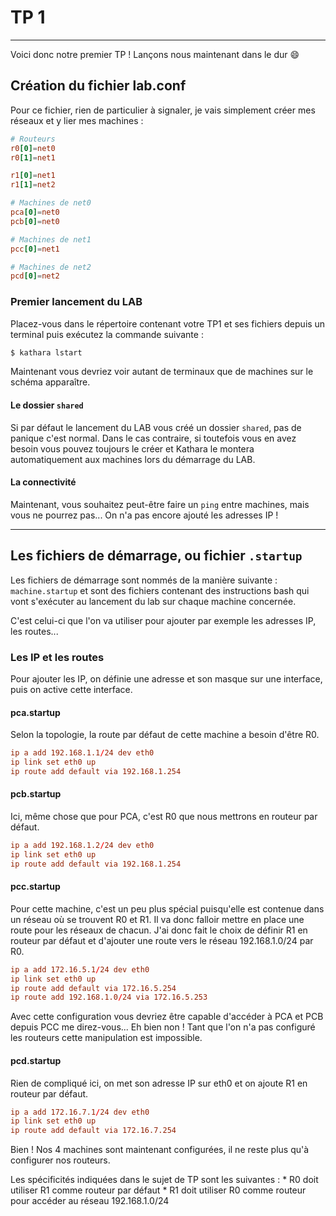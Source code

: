 # TP 1
---
Voici donc notre premier TP ! Lançons nous maintenant dans le dur :smile:
## Création du fichier lab.conf

Pour ce fichier, rien de particulier à signaler, je vais simplement créer mes réseaux et y lier mes machines :

```conf
# Routeurs
r0[0]=net0
r0[1]=net1

r1[0]=net1
r1[1]=net2

# Machines de net0
pca[0]=net0
pcb[0]=net0

# Machines de net1
pcc[0]=net1

# Machines de net2
pcd[0]=net2
```

### Premier lancement du LAB
Placez-vous dans le répertoire contenant votre TP1 et ses fichiers depuis un terminal puis exécutez la commande suivante : 
```bash
$ kathara lstart
```
Maintenant vous devriez voir autant de terminaux que de machines sur le schéma apparaître.

#### Le dossier `shared`
Si par défaut le lancement du LAB vous créé un dossier `shared`, pas de panique c'est normal. Dans le cas contraire, si toutefois vous en avez besoin vous pouvez toujours le créer et Kathara le montera automatiquement aux machines lors du démarrage du LAB.

#### La connectivité
Maintenant, vous souhaitez peut-être faire un `ping` entre machines, mais vous ne pourrez pas... On n'a pas encore ajouté les adresses IP !

---
## Les fichiers de démarrage, ou fichier `.startup`
Les fichiers de démarrage sont nommés de la manière suivante : `machine.startup` et sont des fichiers contenant des instructions bash qui vont s'exécuter au lancement du lab sur chaque machine concernée.

C'est celui-ci que l'on va utiliser pour ajouter par exemple les adresses IP, les routes...

### Les IP et les routes
Pour ajouter les IP, on définie une adresse et son masque sur une interface, puis on active cette interface.
#### pca.startup
Selon la topologie, la route par défaut de cette machine a besoin d'être R0.
```conf
ip a add 192.168.1.1/24 dev eth0
ip link set eth0 up
ip route add default via 192.168.1.254
```

#### pcb.startup
Ici, même chose que pour PCA, c'est R0 que nous mettrons en routeur par défaut.
```conf
ip a add 192.168.1.2/24 dev eth0
ip link set eth0 up
ip route add default via 192.168.1.254
```

#### pcc.startup
Pour cette machine, c'est un peu plus spécial puisqu'elle est contenue dans un réseau où se trouvent R0 et R1. Il va donc falloir mettre en place une route pour les réseaux de chacun. J'ai donc fait le choix de définir R1 en routeur par défaut et d'ajouter une route vers le réseau 192.168.1.0/24 par R0.
```conf
ip a add 172.16.5.1/24 dev eth0
ip link set eth0 up
ip route add default via 172.16.5.254
ip route add 192.168.1.0/24 via 172.16.5.253
```
Avec cette configuration vous devriez être capable d'accéder à PCA et PCB depuis PCC me direz-vous... Eh bien non ! Tant que l'on n'a pas configuré les routeurs cette manipulation est impossible.

#### pcd.startup
Rien de compliqué ici, on met son adresse IP sur eth0 et on ajoute R1 en routeur par défaut.
```conf
ip a add 172.16.7.1/24 dev eth0
ip link set eth0 up
ip route add default via 172.16.7.254
```

Bien ! Nos 4 machines sont maintenant configurées, il ne reste plus qu'à configurer nos routeurs.

Les spécificités indiquées dans le sujet de TP sont les suivantes :
    * R0 doit utiliser R1 comme routeur par défaut
    * R1 doit utiliser R0 comme routeur pour accéder au réseau 192.168.1.0/24

